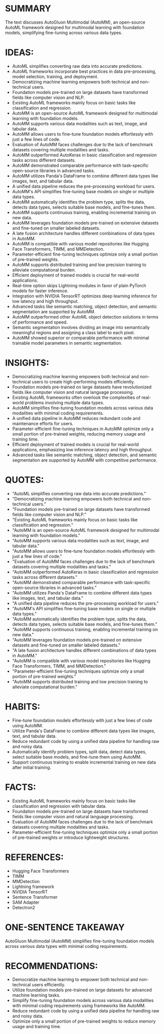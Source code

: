 # SUMMARY
The text discusses AutoGluon Multimodal (AutoMM), an open-source AutoML framework designed for multimodal learning with foundation models, simplifying fine-tuning across various data types.

# IDEAS:
- AutoML simplifies converting raw data into accurate predictions.
- AutoML frameworks incorporate best practices in data pre-processing, model selection, training, and deployment.
- Democratizing machine learning empowers both technical and non-technical users.
- Foundation models pre-trained on large datasets have transformed fields like computer vision and NLP.
- Existing AutoML frameworks mainly focus on basic tasks like classification and regression.
- AutoMM is an open-source AutoML framework designed for multimodal learning with foundation models.
- AutoMM supports various data modalities such as text, image, and tabular data.
- AutoMM allows users to fine-tune foundation models effortlessly with just a few lines of code.
- Evaluation of AutoMM faces challenges due to the lack of benchmark datasets covering multiple modalities and tasks.
- AutoMM outperformed AutoKeras in basic classification and regression tasks across different datasets.
- AutoMM demonstrated comparable performance with task-specific open-source libraries in advanced tasks.
- AutoMM utilizes Panda's DataFrame to combine different data types like images, text, and tabular data.
- A unified data pipeline reduces the pre-processing workload for users.
- AutoMM's API simplifies fine-tuning base models on single or multiple data types.
- AutoMM automatically identifies the problem type, splits the data, detects data types, selects suitable base models, and fine-tunes them.
- AutoMM supports continuous training, enabling incremental training on new data.
- AutoMM leverages foundation models pre-trained on extensive datasets and fine-tuned on smaller labeled datasets.
- A late fusion architecture handles different combinations of data types in AutoMM.
- AutoMM is compatible with various model repositories like Hugging Face Transformers, TIMM, and MMDetection.
- Parameter-efficient fine-tuning techniques optimize only a small portion of pre-trained weights.
- AutoMM supports distributed training and low precision training to alleviate computational burden.
- Efficient deployment of trained models is crucial for real-world applications.
- Real-time option skips Lightning modules in favor of plain PyTorch models for faster inference.
- Integration with NVIDIA TensorRT optimizes deep learning inference for low latency and high throughput.
- Advanced tasks like semantic matching, object detection, and semantic segmentation are supported by AutoMM.
- AutoMM outperformed other AutoML object detection solutions in terms of performance and speed.
- Semantic segmentation involves dividing an image into semantically meaningful regions and assigning a class label to each pixel.
- AutoMM showed superior or comparable performance with minimal trainable model parameters in semantic segmentation.

# INSIGHTS:
- Democratizing machine learning empowers both technical and non-technical users to create high-performing models efficiently.
- Foundation models pre-trained on large datasets have revolutionized fields like computer vision and natural language processing.
- Existing AutoML frameworks often overlook the complexities of real-world problems involving multiple data types.
- AutoMM simplifies fine-tuning foundation models across various data modalities with minimal coding requirements.
- A unified data pipeline in AutoMM reduces redundant code and maintenance efforts for users.
- Parameter-efficient fine-tuning techniques in AutoMM optimize only a small portion of pre-trained weights, reducing memory usage and training time.
- Efficient deployment of trained models is crucial for real-world applications, emphasizing low inference latency and high throughput.
- Advanced tasks like semantic matching, object detection, and semantic segmentation are supported by AutoMM with competitive performance.

# QUOTES:
- "AutoML simplifies converting raw data into accurate predictions."
- "Democratizing machine learning empowers both technical and non-technical users."
- "Foundation models pre-trained on large datasets have transformed fields like computer vision and NLP."
- "Existing AutoML frameworks mainly focus on basic tasks like classification and regression."
- "AutoMM is an open-source AutoML framework designed for multimodal learning with foundation models."
- "AutoMM supports various data modalities such as text, image, and tabular data."
- "AutoMM allows users to fine-tune foundation models effortlessly with just a few lines of code."
- "Evaluation of AutoMM faces challenges due to the lack of benchmark datasets covering multiple modalities and tasks."
- "AutoMM outperformed AutoKeras in basic classification and regression tasks across different datasets."
- "AutoMM demonstrated comparable performance with task-specific open-source libraries in advanced tasks."
- "AutoMM utilizes Panda's DataFrame to combine different data types like images, text, and tabular data."
- "A unified data pipeline reduces the pre-processing workload for users."
- "AutoMM's API simplifies fine-tuning base models on single or multiple data types."
- "AutoMM automatically identifies the problem type, splits the data, detects data types, selects suitable base models, and fine-tunes them."
- "AutoMM supports continuous training, enabling incremental training on new data."
- "AutoMM leverages foundation models pre-trained on extensive datasets and fine-tuned on smaller labeled datasets."
- "A late fusion architecture handles different combinations of data types in AutoMM."
- "AutoMM is compatible with various model repositories like Hugging Face Transformers, TIMM, and MMDetection."
- "Parameter-efficient fine-tuning techniques optimize only a small portion of pre-trained weights."
- "AutoMM supports distributed training and low precision training to alleviate computational burden."

# HABITS:
- Fine-tune foundation models effortlessly with just a few lines of code using AutoMM.
- Utilize Panda's DataFrame to combine different data types like images, text, and tabular data.
- Reduce redundant code by using a unified data pipeline for handling raw and noisy data.
- Automatically identify problem types, split data, detect data types, select suitable base models, and fine-tune them using AutoMM.
- Support continuous training to enable incremental training on new data after initial training.

# FACTS:
- Existing AutoML frameworks mainly focus on basic tasks like classification and regression with tabular data.
- Foundation models pre-trained on large datasets have transformed fields like computer vision and natural language processing.
- Evaluation of AutoMM faces challenges due to the lack of benchmark datasets covering multiple modalities and tasks.
- Parameter-efficient fine-tuning techniques optimize only a small portion of pre-trained weights or introduce lightweight structures.

# REFERENCES:
- Hugging Face Transformers
- TIMM
- MMDetection
- Lightning framework
- NVIDIA TensorRT
- Sentence Transformer
- SAM Adapter
- Detectron2

# ONE-SENTENCE TAKEAWAY
AutoGluon Multimodal (AutoMM) simplifies fine-tuning foundation models across various data types with minimal coding requirements.

# RECOMMENDATIONS:
- Democratize machine learning to empower both technical and non-technical users efficiently.
- Utilize foundation models pre-trained on large datasets for advanced machine learning tasks.
- Simplify fine-tuning foundation models across various data modalities with minimal coding requirements using frameworks like AutoMM.
- Reduce redundant code by using a unified data pipeline for handling raw and noisy data.
- Optimize only a small portion of pre-trained weights to reduce memory usage and training time.